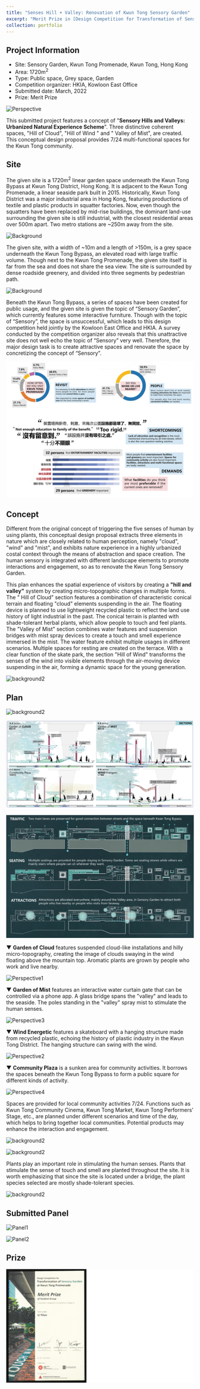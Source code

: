 ```yaml
---
title: "Senses Hill + Valley: Renovation of Kwun Tong Sensory Garden"
excerpt: "Merit Prize in [Design Competition for Transformation of Sensory Garden at Kwun Tong Promenade](https://www.hkia.net/en/whats-on.html?id=8221) held by HKIA"
collection: portfolio
---
```


Project Information
----
* Site: Sensory Garden, Kwun Tong Promenade, Kwun Tong, Hong Kong
* Area: 1720m<sup>2</sup>
* Type: Public space, Grey space, Garden
* Competition organizer: HKIA, Kowloon East Office
* Submitted date: March, 2022
* Prize: Merit Prize

![Perspective](/images/PortfolioImage/KT/823341-Perspective0.jpg)

This submitted project features a concept of "<b>Sensory Hills and Valleys: Urbanized Natural Experience Scheme</b>". Three distinctive coherent spaces, "Hill of Cloud", "Hill of Wind " and " Valley of Mist", are created. This conceptual design proposal provides 7/24 multi-functional spaces for the Kwun Tong community.

Site
----
The given site is a 1720m<sup>2</sup> linear garden space underneath the Kwun Tong Bypass at Kwun Tong District, Hong Kong. It is adjacent to the Kwun Tong Promenade, a linear seaside park built in 2015. Historically, Kwun Tong District was a major industrial area in Hong Kong, featuring productions of textile and plastic products in squatter factories. Now, even though the squatters have been replaced by mid-rise buildings, the dominant land-use surrounding the given site is still industrial, with the closest residential areas over 500m apart. Two metro stations are ~250m away from the site.

![Background](/images/PortfolioImage/KT/Por-1.jpg)

The given site, with a width of ~10m and a length of >150m, is a grey space underneath the Kwun Tong Bypass, an elevated road with large traffic volume. Though next to the Kwun Tong Promenade, the given site itself is far from the sea and does not share the sea view. The site is surrounded by dense roadside greenery, and divided into three segments by pedestrian path.

![Background](/images/PortfolioImage/KT/Por-7.jpg)

Beneath the Kwun Tong Bypass, a series of spaces have been created for public usage, and the given site is given the topic of “Sensory Garden”, which currently features some interactive furniture. Though with the topic of “Sensory”, the space is unsuccessful, which leads to this design competition held jointly by the Kowloon East Office and HKIA. A survey conducted by the competition organizer also reveals that this unattractive site does not well echo the topic of “Sensory” very well. Therefore, the major design task is to create attractive spaces and renovate the space by concretizing the concept of “Sensory”.

![Background](/images/PortfolioImage/KT/Por-6.jpg)

Concept
----

Different from the original concept of triggering the five senses of human by using plants, this conceptual design proposal extracts three elements in nature which are closely related to human perception, namely "cloud", "wind" and "mist", and exhibits nature experience in a highly urbanized costal context through the means of abstraction and space creation. The human sensory is integrated with different landscape elements to promote interactions and engagement, so as to renovate the Kwun Tong Sensory Garden.

This plan enhances the spatial experience of visitors by creating a <b>"hill and valley"</b> system by creating micro-topographic changes in multiple forms. The " Hill of Cloud" section features a combination of characteristic conical terrain and floating "cloud" elements suspending in the air. The floating device is planned to use lightweight recycled plastic to reflect the land use history of light industrial in the past. The conical terrain is planted with shade-tolerant herbal plants, which allow people to touch and feel plants. The "Valley of Mist" section combines water features and suspension bridges with mist spray devices to create a touch and smell experience immersed in the mist. The water feature exhibit multiple usages in different scenarios. Multiple spaces for resting are created on the terrace. With a clear function of the skate park, the section "Hill of Wind" transforms the senses of the wind into visible elements through the air-moving device suspending in the air, forming a dynamic space for the young generation.

![background2](/images/PortfolioImage/KT/Por-5.jpg)

Plan
----

![background2](/images/PortfolioImage/KT/Por-4.jpg)

![background2](/images/PortfolioImage/KT/Por-2.jpg)

![background2](/images/PortfolioImage/KT/Por-3.jpg)

▼ <b>Garden of Cloud</b> features suspended cloud-like installations and hilly micro-topography, creating the image of clouds swaying in the wind floating above the mountain top. Aromatic plants are grown by people who work and live nearby.

![Perspective1](/images/PortfolioImage/KT/823341-Perspective1.jpg)

▼ <b>Garden of Mist</b> features an interactive water curtain gate that can be controlled via a phone app. A glass bridge spans the "valley" and leads to the seaside. The poles standing in the "valley" spray mist to stimulate the human senses.

![Perspective3](/images/PortfolioImage/KT/823341-Perspective3.jpg)

▼ <b>Wind Energetic</b> features a skateboard with a hanging structure made from recycled plastic, echoing the history of plastic industry in the Kwun Tong District. The hanging structure can swing with the wind.

![Perspective2](/images/PortfolioImage/KT/823341-Perspective2.jpg)

▼ <b>Community Plaza</b> is a sunken area for community activities. It borrows the spaces beneath the Kwun Tong Bypass to form a public square for different kinds of activity.

![Perspective4](/images/PortfolioImage/KT/823341-Perspective4.jpg)

Spaces are provided for local community activities 7/24. Functions such as Kwun Tong Community Cinema, Kwun Tong Market, Kwun Tong Performers’ Stage, etc., are planned under different scenarios and time of the day, which helps to bring together local communities. Potential products may enhance the interaction and engagement.

![background2](/images/PortfolioImage/KT/Por-8.jpg)

![background2](/images/PortfolioImage/KT/Por-10.jpg)

Plants play an important role in stimulating the human senses. Plants that stimulate the sense of touch and smell are planted throughout the site. It is worth emphasizing that since the site is located under a bridge, the plant species selected are mostly shade-tolerant species. 

![background2](/images/PortfolioImage/KT/Por-9.jpg)

Submitted Panel
----
![Panel1](/images/PortfolioImage/KT/823341-EntryPanel1.jpg)

![Panel2](/images/PortfolioImage/KT/823341-EntryPanel2.jpg)

Prize
----
![Prize](/images/PortfolioImage/KT/KwunTong-Merit.jpg)
